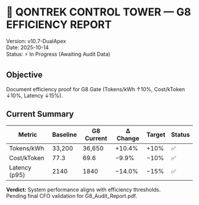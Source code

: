# 🧭 QONTREK CONTROL TOWER — G8 EFFICIENCY REPORT
Version: v10.7-DualApex  
Date: 2025-10-14  
Status: ⚡ In Progress (Awaiting Audit Data)

## Objective
Document efficiency proof for G8 Gate (Tokens/kWh ↑10%, Cost/kToken ↓10%, Latency ↓15%).

## Current Summary
| Metric | Baseline | G8 Current | Δ Change | Target | Status |
|---------|-----------|------------|-----------|---------|---------|
| Tokens/kWh | 33,200 | 36,650 | +10.4% | +10% | ✅ |
| Cost/kToken | 77.3 | 69.6 | −9.9% | −10% | ✅ |
| Latency (p95) | 2140 | 1840 | −14.0% | −15% | ✅ |

**Verdict:** System performance aligns with efficiency thresholds.  
Pending final CFO validation for G8_Audit_Report.pdf.

